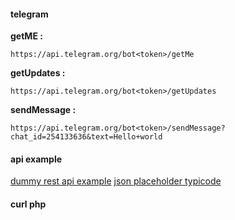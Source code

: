 #### telegram

**getME :**
```
https://api.telegram.org/bot<token>/getMe
```


**getUpdates :**
```
https://api.telegram.org/bot<token>/getUpdates
```

**sendMessage :**
```
https://api.telegram.org/bot<token>/sendMessage?chat_id=254133636&text=Hello+world
```

#### api example

[dummy rest api example](https://dummy.restapiexample.com/)
[json placeholder typicode](https://jsonplaceholder.typicode.com/)

#### curl php
